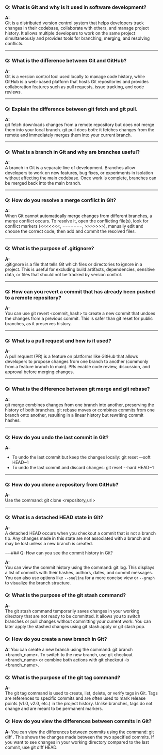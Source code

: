 ### Q: What is Git and why is it used in software development?

**A:**  
Git is a distributed version control system that helps developers track changes in their codebase, collaborate with others, and manage project history. It allows multiple developers to work on the same project simultaneously and provides tools for branching, merging, and resolving conflicts.

---

### Q: What is the difference between Git and GitHub?

**A:**  
Git is a version control tool used locally to manage code history, while GitHub is a web-based platform that hosts Git repositories and provides collaboration features such as pull requests, issue tracking, and code reviews.

---

### Q: Explain the difference between git fetch and git pull.

**A:**  
git fetch downloads changes from a remote repository but does not merge them into your local branch. git pull does both: it fetches changes from the remote and immediately merges them into your current branch.

---

### Q: What is a branch in Git and why are branches useful?

**A:**  
A branch in Git is a separate line of development. Branches allow developers to work on new features, bug fixes, or experiments in isolation without affecting the main codebase. Once work is complete, branches can be merged back into the main branch.

---

### Q: How do you resolve a merge conflict in Git?

**A:**  
When Git cannot automatically merge changes from different branches, a merge conflict occurs. To resolve it, open the conflicting file(s), look for conflict markers (<<<<<<<, =======, >>>>>>>), manually edit and choose the correct code, then add and commit the resolved files.

---

### Q: What is the purpose of .gitignore?

**A:**  
.gitignore is a file that tells Git which files or directories to ignore in a project. This is useful for excluding build artifacts, dependencies, sensitive data, or files that should not be tracked by version control.

---

### Q: How can you revert a commit that has already been pushed to a remote repository?

**A:**  
You can use git revert <commit_hash> to create a new commit that undoes the changes from a previous commit. This is safer than git reset for public branches, as it preserves history.

---

### Q: What is a pull request and how is it used?

**A:**  
A pull request (PR) is a feature on platforms like GitHub that allows developers to propose changes from one branch to another (commonly from a feature branch to main). PRs enable code review, discussion, and approval before merging changes.

---

### Q: What is the difference between git merge and git rebase?

**A:**  
git merge combines changes from one branch into another, preserving the history of both branches. git rebase moves or combines commits from one branch onto another, resulting in a linear history but rewriting commit hashes.

---

### Q: How do you undo the last commit in Git?

**A:**  
- To undo the last commit but keep the changes locally: git reset --soft HEAD~1
- To undo the last commit and discard changes: git reset --hard HEAD~1

---

### Q: How do you clone a repository from GitHub?

**A:**  
Use the command: git clone <repository_url>

---

### Q: What is a detached HEAD state in Git?

**A:**  
A detached HEAD occurs when you checkout a commit that is not a branch tip. Any changes made in this state are not associated with a branch and may be lost unless a new branch is created.

---### Q: How can you see the commit history in Git?

**A:**  
You can view the commit history using the command: git log. This displays a list of commits with their hashes, authors, dates, and commit messages. You can also use options like `--oneline` for a more concise view or `--graph` to visualize the branch structure.

### Q: What is the purpose of the git stash command?

**A:**  
The git stash command temporarily saves changes in your working directory that are not ready to be committed. It allows you to switch branches or pull changes without committing your current work. You can later apply the stashed changes using git stash apply or git stash pop.    

### Q: How do you create a new branch in Git?

**A:**
You can create a new branch using the command: git branch <branch_name>. To switch to the new branch, use git checkout <branch_name> or combine both actions with git checkout -b <branch_name>.

### Q: What is the purpose of the git tag command?

**A:**  
The git tag command is used to create, list, delete, or verify tags in Git. Tags are references to specific commits and are often used to mark release points (v1.0, v2.0, etc.) in the project history. Unlike branches, tags do not change and are meant to be permanent markers.

### Q: How do you view the differences between commits in Git?

**A:**
You can view the differences between commits using the command: git diff <commit1> <commit2>. This shows the changes made between the two specified commits. If you want to see changes in your working directory compared to the last commit, use git diff HEAD.

